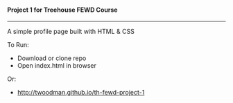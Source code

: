 #### Project 1 for Treehouse FEWD Course
----

A simple profile page built with HTML & CSS


To Run:
- Download or clone repo
- Open index.html in browser


Or:
- http://twoodman.github.io/th-fewd-project-1
